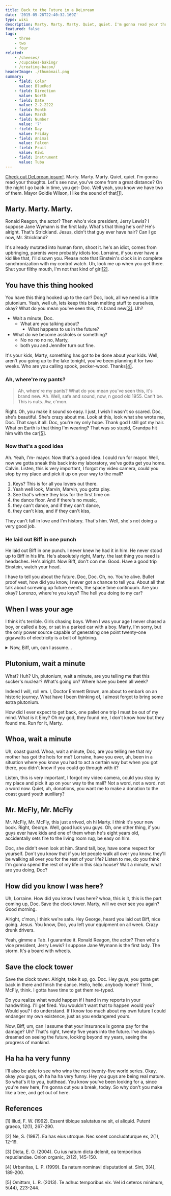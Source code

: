 ```yaml
---
title: Back to the Future in a DeLorean
date: '2015-05-28T22:40:32.169Z'
type: wiki
description: Marty. Marty. Marty. Quiet, quiet. I'm gonna read your thoughts. Let's see now, you've come from a great distance?
featured: false
tags:
    - three
    - two
    - four
related:
    - /cheeses/
    - /cupcakes-baking/
    - /creating-bacon/
headerImage: ./thumbnail.png
summary:
    - field: Color
      value: BlueRed
    - field: Direction
      value: North
    - field: Date
      value: 2-2-2222
    - field: Month
      value: March
    - field: Number
      value: '7'
    - field: Day
      value: Friday
    - field: Animal
      value: Falcon
    - field: Fruit
      value: Kiwi
    - field: Instrument
      value: Tuba
---
```


[Check out DeLorean ipsum!](https://satoristudio.net/delorean-ipsum/). Marty. Marty. Marty. Quiet, quiet. I'm gonna read your thoughts. Let's see now, you've come from a great distance? On the night I go back in time, you get- Doc. Well yeah, you know we have two of them. Mayor Goldie Wilson, I like the sound of that[[1]](#1).

## Marty. Marty. Marty.

Ronald Reagon, the actor? Then who's vice president, Jerry Lewis? I suppose Jane Wymann is the first lady. What's that thing he's on? He's alright. That's Strickland. Jesus, didn't that guy ever have hair? Can I go now, Mr. Strickland?

It's already mutated into human form, shoot it. he's an idiot, comes from upbringing, parents were probably idiots too. Lorraine, if you ever have a kid like that, I'll disown you. Please note that Einstein's clock is in complete synchronization with my control watch. Uh, look me up when you get there. Shut your filthy mouth, I'm not that kind of girl[[2]](#2).

## You have this thing hooked

You have this thing hooked up to the car? Doc, look, all we need is a little plutonium. Yeah, well uh, lets keep this brain melting stuff to ourselves, okay? What do you mean you've seen this, it's brand new[[3]](#3). Uh?

-   Wait a minute, Doc.
    -   What are you talking about?
        -   What happens to us in the future?
-   What do we become assholes or something?
    -   No no no no no, Marty,
    -   both you and Jennifer turn out fine.

It's your kids, Marty, something has got to be done about your kids. Well, aren't you going up to the lake tonight, you've been planning it for two weeks. Who are you calling spook, pecker-wood. Thanks[[4]](#4).

### Ah, where're my pants?

> Ah, where're my pants? What do you mean you've seen this, it's brand new. Ah. Well, safe and sound, now, n good old 1955. Can't be. This is nuts. Aw, c'mon.

Right. Oh, you make it sound so easy. I just, I wish I wasn't so scared. Doc, she's beautiful. She's crazy about me. Look at this, look what she wrote me, Doc. That says it all. Doc, you're my only hope. Thank god I still got my hair. What on Earth is that thing I'm wearing? That was so stupid, Grandpa hit him with the car[[5]](#5).

### Now that's a good idea

Ah. Yeah, I'm- mayor. Now that's a good idea. I could run for mayor. Well, now we gotta sneak this back into my laboratory, we've gotta get you home. Calvin. Listen, this is very important, I forgot my video camera, could you stop by my place and pick it up on your way to the mall?

1. Keys? This is for all you lovers out there.
1. Yeah well look, Marvin, Marvin, you gotta play.
1. See that's where they kiss for the first time on
1. the dance floor. And if there's no music,
1. they can't dance, and if they can't dance,
1. they can't kiss, and if they can't kiss,

They can't fall in love and I'm history. That's him. Well, she's not doing a very good job.

### He laid out Biff in one punch

He laid out Biff in one punch. I never knew he had it in him. He never stood up to Biff in his life. He's absolutely right, Marty. the last thing you need is headaches. He's alright. Now Biff, don't con me. Good. Have a good trip Einstein, watch your head.

I have to tell you about the future. Doc, Doc. Oh, no. You're alive. Bullet proof vest, how did you know, I never got a chance to tell you. About all that talk about screwing up future events, the space time continuum. Are you okay? Lorenzo, where're you keys? The hell you doing to my car?

## When I was your age

I think it's terrible. Girls chasing boys. When I was your age I never chased a boy, or called a boy, or sat in a parked car with a boy. Marty, I'm sorry, but the only power source capable of generating one point twenty-one gigawatts of electricity is a bolt of lightning.

<details>
	<summary>Now, Biff, um, can I assume...</summary>

Now, Biff, um, can I assume that your insurance is gonna pay for the damage? Oh, uh, hey you, get your damn hands off her. Do you really think I oughta swear? Uh Doc, uh no. No, don't be silly.

</details>

## Plutonium, wait a minute

What? Huh? Uh, plutonium, wait a minute, are you telling me that this sucker's nuclear? What's going on? Where have you been all week?

Indeed I will, roll em. I, Doctor Emmett Brown, am about to embark on an historic journey. What have I been thinking of, I almost forgot to bring some extra plutonium.

How did I ever expect to get back, one pallet one trip I must be out of my mind. What is it Einy? Oh my god, they found me, I don't know how but they found me. Run for it, Marty.

## Whoa, wait a minute

Uh, coast guard. Whoa, wait a minute, Doc, are you telling me that my mother has got the hots for me? Lorraine, have you ever, uh, been in a situation where you know you had to act a certain way but when you got there, you didn't know if you could go through with it?

Listen, this is very important, I forgot my video camera, could you stop by my place and pick it up on your way to the mall? Not a word, not a word, not a word now. Quiet, uh, donations, you want me to make a donation to the coast guard youth auxiliary?

## Mr. McFly, Mr. McFly

Mr. McFly, Mr. McFly, this just arrived, oh hi Marty. I think it's your new book. Right, George. Well, good luck you guys. Oh, one other thing, if you guys ever have kids and one of them when he's eight years old, accidentally sets fire to the living room rug, be easy on him.

Doc, she didn't even look at him. Stand tall, boy, have some respect for yourself. Don't you know that if you let people walk all over you know, they'll be walking all over you for the rest of your life? Listen to me, do you think I'm gonna spend the rest of my life in this slop house? Wait a minute, what are you doing, Doc?

## How did you know I was here?

Uh, Lorraine. How did you know I was here? whoa, this is it, this is the part coming up, Doc. Save the clock tower. Marty, will we ever see you again? Good morning.

Alright, c'mon, I think we're safe. Hey George, heard you laid out Biff, nice going. Jesus. You know, Doc, you left your equipment on all week. Crazy drunk drivers.

Yeah, gimme a Tab. I guarantee it. Ronald Reagon, the actor? Then who's vice president, Jerry Lewis? I suppose Jane Wymann is the first lady. The storm. It's a board with wheels.

## Save the clock tower

Save the clock tower. Alright, take it up, go. Doc. Hey guys, you gotta get back in there and finish the dance. Hello, hello, anybody home? Think, McFly, think. I gotta have time to get them re-typed.

Do you realize what would happen if I hand in my reports in your handwriting. I'll get fired. You wouldn't want that to happen would you? Would you? I do understand. If I know too much about my own future I could endanger my own existence, just as you endangered yours.

Now, Biff, um, can I assume that your insurance is gonna pay for the damage? Uh? That's right, twenty five years into the future. I've always dreamed on seeing the future, looking beyond my years, seeing the progress of mankind.

## Ha ha ha very funny

I'll also be able to see who wins the next twenty-five world series. Okay, okay you guys, oh ha ha ha very funny. Hey you guys are being real mature. So what's it to you, butthead. You know you've been looking for a, since you're new here, I'm gonna cut you a break, today. So why don't you make like a tree, and get out of here.

## References

<a id="1">[1]</a>
Illud, F. W. (1992).
Essent tibique salutatus ne sit, ei aliquid.
Putent graeco, 12(1), 267-290.

<a id="2">[2]</a>
Ne, S. (1987).
Ea has eius utroque. Nec sonet concludaturque ex, 2(1), 12-19.

<a id="3">[3]</a>
Dicta, E. O. (2004).
Cu ius natum dicta delenit, ea temporibus repudiandae.
Onion organic, 2(12), 145-150.

<a id="4">[4]</a>
Urbanitas, L. P. (1999).
Ea natum nominavi disputationi at. Sint, 3(4), 189-200.

<a id="5">[5]</a>
Omittam, L. R. (2013).
Te adhuc temporibus vix. Vel id ceteros minimum, 5(44), 223-244.
